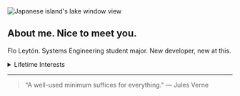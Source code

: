 <picture>
 <source media="(prefers-color-scheme: dark)" srcset="[https://es.pinterest.com/pin/526780487682035685/](https://i.pinimg.com/736x/ac/80/fb/ac80fb1d775eacf56ae01e82922bc355.jpg)">
 <source media="(prefers-color-scheme: light)" srcset="![image](https://github.com/user-attachments/assets/0c822708-4a32-4545-8f7f-a3277d1feaf5)
">
 <img alt="Japanese island's lake window view" src="https://i.pinimg.com/736x/56/2d/8f/562d8f5d32e00a26f1f69ee26eeaa9b7.jpg">
</picture>

## About me. Nice to meet you. 
<!--TO DO: Addany other feature later.-->
Flo Leytón. 
Systems Engineering student major. 
New developer, new at this. 

<details>
  <summary>Lifetime Interests</summary>
  
|  #   |   INTERESTS   |
|-----:|---------------|
|     1| Programming   |
|     2| Retro Gaming  |
|     3| Retro Tech    |
|     4| Old Software  |

</details>

---
> "A well-used minimum suffices for everything."
— Jules Verne 


<!--
**flo-lee/flo-lee** is a ✨ _special_ ✨ repository because its `README.md` (this file) appears on your GitHub profile.

Here are some ideas to get you started:

- 🔭 I’m currently working on ...
- 🌱 I’m currently learning ...
- 👯 I’m looking to collaborate on ...
- 🤔 I’m looking for help with ...
- 💬 Ask me about ...
- 📫 How to reach me: ...
- 😄 Pronouns: ...
- ⚡ Fun fact: ...
-->
